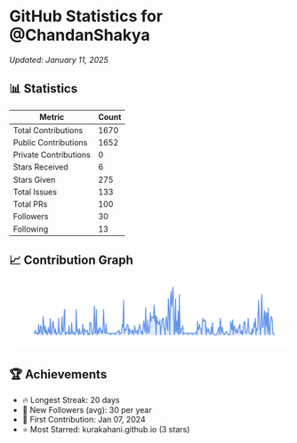 # GitHub Statistics for @ChandanShakya
*Updated: January 11, 2025*

## 📊 Statistics
| Metric | Count |
|--------|--------|
| Total Contributions | 1670 |
| Public Contributions | 1652 |
| Private Contributions | 0 |
| Stars Received | 6 |
| Stars Given | 275 |
| Total Issues | 133 |
| Total PRs | 100 |
| Followers | 30 |
| Following | 13 |

## 📈 Contribution Graph

![Contribution Graph](./contribution_graph.png)

## 🏆 Achievements

- 🔥 Longest Streak: 20 days
- 👥 New Followers (avg): 30 per year
- 📅 First Contribution: Jan 07, 2024
- ⭐ Most Starred: kurakahani.github.io (3 stars)
